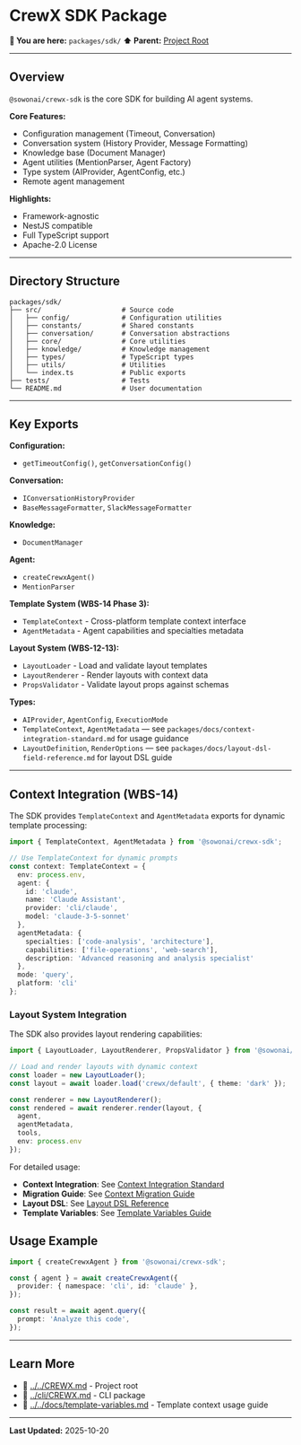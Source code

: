 # CrewX SDK Package

**📍 You are here:** `packages/sdk/`
**⬆️ Parent:** [Project Root](../../CREWX.md)

---

## Overview

`@sowonai/crewx-sdk` is the core SDK for building AI agent systems.

**Core Features:**
- Configuration management (Timeout, Conversation)
- Conversation system (History Provider, Message Formatting)
- Knowledge base (Document Manager)
- Agent utilities (MentionParser, Agent Factory)
- Type system (AIProvider, AgentConfig, etc.)
- Remote agent management

**Highlights:**
- Framework-agnostic
- NestJS compatible
- Full TypeScript support
- Apache-2.0 License

---

## Directory Structure

```
packages/sdk/
├── src/                    # Source code
│   ├── config/             # Configuration utilities
│   ├── constants/          # Shared constants
│   ├── conversation/       # Conversation abstractions
│   ├── core/               # Core utilities
│   ├── knowledge/          # Knowledge management
│   ├── types/              # TypeScript types
│   ├── utils/              # Utilities
│   └── index.ts            # Public exports
├── tests/                  # Tests
└── README.md               # User documentation
```

---

## Key Exports

**Configuration:**
- `getTimeoutConfig()`, `getConversationConfig()`

**Conversation:**
- `IConversationHistoryProvider`
- `BaseMessageFormatter`, `SlackMessageFormatter`

**Knowledge:**
- `DocumentManager`

**Agent:**
- `createCrewxAgent()`
- `MentionParser`

**Template System (WBS-14 Phase 3):**
- `TemplateContext` - Cross-platform template context interface
- `AgentMetadata` - Agent capabilities and specialties metadata

**Layout System (WBS-12-13):**
- `LayoutLoader` - Load and validate layout templates
- `LayoutRenderer` - Render layouts with context data
- `PropsValidator` - Validate layout props against schemas

**Types:**
- `AIProvider`, `AgentConfig`, `ExecutionMode`
- `TemplateContext`, `AgentMetadata` — see `packages/docs/context-integration-standard.md` for usage guidance
- `LayoutDefinition`, `RenderOptions` — see `packages/docs/layout-dsl-field-reference.md` for layout DSL guide

---

## Context Integration (WBS-14)

The SDK provides `TemplateContext` and `AgentMetadata` exports for dynamic template processing:

```typescript
import { TemplateContext, AgentMetadata } from '@sowonai/crewx-sdk';

// Use TemplateContext for dynamic prompts
const context: TemplateContext = {
  env: process.env,
  agent: {
    id: 'claude',
    name: 'Claude Assistant',
    provider: 'cli/claude',
    model: 'claude-3-5-sonnet'
  },
  agentMetadata: {
    specialties: ['code-analysis', 'architecture'],
    capabilities: ['file-operations', 'web-search'],
    description: 'Advanced reasoning and analysis specialist'
  },
  mode: 'query',
  platform: 'cli'
};
```

### Layout System Integration

The SDK also provides layout rendering capabilities:

```typescript
import { LayoutLoader, LayoutRenderer, PropsValidator } from '@sowonai/crewx-sdk';

// Load and render layouts with dynamic context
const loader = new LayoutLoader();
const layout = await loader.load('crewx/default', { theme: 'dark' });

const renderer = new LayoutRenderer();
const rendered = await renderer.render(layout, {
  agent,
  agentMetadata,
  tools,
  env: process.env
});
```

For detailed usage:
- **Context Integration**: See [Context Integration Standard](../docs/context-integration-standard.md)
- **Migration Guide**: See [Context Migration Guide](../docs/context-integration-migration.md)
- **Layout DSL**: See [Layout DSL Reference](../docs/layout-dsl-field-reference.md)
- **Template Variables**: See [Template Variables Guide](../../docs/template-variables.md)

## Usage Example

```typescript
import { createCrewxAgent } from '@sowonai/crewx-sdk';

const { agent } = await createCrewxAgent({
  provider: { namespace: 'cli', id: 'claude' },
});

const result = await agent.query({
  prompt: 'Analyze this code',
});
```

---

## Learn More

- 🔗 [../../CREWX.md](../../CREWX.md) - Project root
- 🔗 [../cli/CREWX.md](../cli/CREWX.md) - CLI package
- 🔗 [../../docs/template-variables.md](../../docs/template-variables.md) - Template context usage guide

---

**Last Updated:** 2025-10-20

